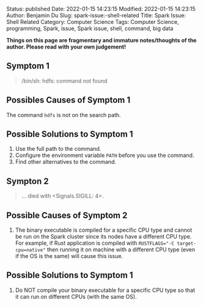 Status: published
Date: 2022-01-15 14:23:15
Modified: 2022-01-15 14:23:15
Author: Benjamin Du
Slug: spark-issue:-shell-related
Title: Spark Issue: Shell Related
Category: Computer Science
Tags: Computer Science, programming, Spark, issue, Spark issue, shell, command, big data 

**Things on this page are fragmentary and immature notes/thoughts of the author. Please read with your own judgement!**

## Symptom 1

> /bin/sh: hdfs: command not found

## Possibles Causes of Symptom 1

The command `hdfs` is not on the search path. 

## Possible Solutions to Symptom 1

1. Use the full path to the command.
2. Configure the environment variable `PATH` before you use the command.
3. Find other alternatives to the command.


## Sympton 2 

> ... died with <Signals.SIGILL: 4>.

## Possible Causes of Symptom 2

1. The binary executable is compiled for a specific CPU type
    and cannot be run on the Spark cluster 
    since its nodes have a different CPU type.
    For example,
    if Rust application is compiled with `RUSTFLAGS="-C target-cpu=native"`
    then running it on machine with a different CPU type (even if the OS is the same) will cause this issue.  

## Possible Solutions to Symptom 1

1. Do NOT compile your binary executable for a specific CPU type
    so that it can run on different CPUs (with the same OS).
